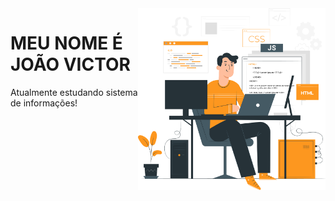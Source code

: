 <img src="/art.png" align="right" min-width="300px" max-width="550px" width="300px">

<h1>MEU NOME É JOÃO VICTOR</h1>
<p>Atualmente estudando sistema de informações!</p>

